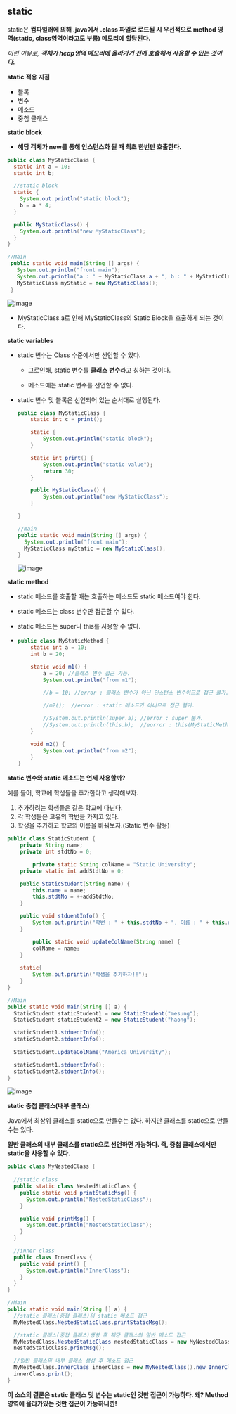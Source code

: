## static

static은 **컴파일러에 의해 .java에서 .class 파일로 로드될 시 우선적으로 method 영역(static, class영역이라고도 부름) 메모리에 할당된다.**

*이런 이유로, **객체가 heap영역 메모리에 올라가기 전에 호출해서 사용할 수 있는 것이다.***



**static 적용 지점**

- 블록
- 변수
- 메소드
- 중첩 클래스



**static block**

- **해당 객체가 new를 통해 인스턴스화 될 때 최초 한번만 호출한다.**

~~~java
public class MyStaticClass {
  static int a = 10;
  static int b;

  //static block
  static {
    System.out.println("static block");
    b = a * 4;
  }

  public MyStaticClass() {
    System.out.println("new MyStaticClass");
  }
}

//Main
 public static void main(String [] args) {
   System.out.println("front main");
   System.out.println("a : " + MyStaticClass.a + ", b : " + MyStaticClass.b);
   MyStaticClass myStatic = new MyStaticClass();
 }

~~~

![image](https://user-images.githubusercontent.com/40616436/74586584-5bf83e00-502c-11ea-8c09-1b688644b15c.png)

- MyStaticClass.a로 인해 MyStaticClass의 Static Block을 호출하게 되는 것이다.



**static variables**

- static 변수는 Class 수준에서만 선언할 수 있다.

  - 그로인해, static 변수를 **클래스 변수**라고 칭하는 것이다.

  - 메소드에는 static 변수를 선언할 수 없다. 

- static 변수 및 블록은 선언되어 있는 순서대로 실행된다.

  ~~~java
  public class MyStaticClass {
      static int c = print();
  
      static {
          System.out.println("static block");
      }
  
      static int print() {
          System.out.println("static value");
          return 30;
      }
  
      public MyStaticClass() {
          System.out.println("new MyStaticClass");
      }
  
  }
  
  //main
  public static void main(String [] args) {
    System.out.println("front main");
    MyStaticClass myStatic = new MyStaticClass();
  }
  ~~~

  ![image](https://user-images.githubusercontent.com/40616436/74587172-bd231000-5032-11ea-8c7e-4394602b751a.png)



**static method**

- static 메소드를 호출할 때는 호출하는 메소드도 static 메소드여야 한다.

- static 메소드는 class 변수만 접근할 수 있다.

- static 메소드는 super나 this를 사용할 수 없다.

- ~~~java
  public class MyStaticMethod {
      static int a = 10;
      int b = 20;
  
      static void m1() {
          a = 20; //클래스 변수 접근 가능.
          System.out.println("from m1");
  
          //b = 10; //error : 클래스 변수가 아닌 인스턴스 변수이므로 접근 불가.
          
          //m2();  //error : static 메소드가 아니므로 접근 불가.
  
          //System.out.println(super.a); //error : super 불가.
          //System.out.println(this.b);  //eorror : this(MyStaticMethod) 불가.
      }
  
      void m2() {
          System.out.println("from m2");
      }
  }
  ~~~



**static 변수와 static 메소드는 언제 사용할까?**

예를 들어, 학교에 학생들을 추가한다고 생각해보자.

1. 추가하려는 학생들은 같은 학교에 다닌다.
2. 각 학생들은 고유의 학번을 가지고 있다.
3. 학생을 추가하고 학교의 이름을 바꿔보자.(Static 변수 활용)

~~~java
public class StaticStudent {
    private String name;
    private int stdtNo = 0;

		private static String colName = "Static University";
    private static int addStdtNo = 0;

    public StaticStudent(String name) {
        this.name = name;
        this.stdtNo = ++addStdtNo;
    }

    public void stduentInfo() {
        System.out.println("학번 : " + this.stdtNo + ", 이름 : " + this.name);
    }

		public static void updateColName(String name) {
        colName = name;
    }  
  
    static{
        System.out.println("학생을 추가하자!!");
    }
}

//Main
public static void main(String [] a) {
  StaticStudent staticStudent1 = new StaticStudent("mesung");
  StaticStudent staticStudent2 = new StaticStudent("haong");

  staticStudent1.stduentInfo();
  staticStudent2.stduentInfo();
  
  StaticStudent.updateColName("America University");

  staticStudent1.stduentInfo();
  staticStudent2.stduentInfo();
}
~~~

![image](https://user-images.githubusercontent.com/40616436/74587509-b4343d80-5036-11ea-893b-ac798d2d55bc.png)



**static 중첩 클래스(내부 클래스)**

Java에서 최상위 클래스를 static으로 만들수는 없다. 하지만 클래스를 static으로 만들수는 있다.

 **일반 클래스의 내부 클래스를 static으로 선언하면 가능하다. 즉, 중첩 클래스에서만 static을 사용할 수 있다.**

~~~java
public class MyNestedClass {
  
  //static class
  public static class NestedStaticClass {
    public static void printStaticMsg() {
      System.out.println("NestedStaticClass");
    }

    public void printMsg() {
      System.out.println("NestedStaticClass");
    }
  }

  //inner class
  public class InnerClass {
    public void print() {
      System.out.println("InnerClass");
    }
  }
}

//Main
public static void main(String [] a) {
  //static 클래스(중첩 클래스)의 static 메소드 접근
  MyNestedClass.NestedStaticClass.printStaticMsg();

  //static 클래스(중첩 클래스)생성 후 해당 클래스의 일반 메소드 접근
  MyNestedClass.NestedStaticClass nestedStaticClass = new MyNestedClass.NestedStaticClass();
  nestedStaticClass.printMsg();

  //일반 클래스의 내부 클래스 생성 후 메소드 접근
  MyNestedClass.InnerClass innerClass = new MyNestedClass().new InnerClass();
  innerClass.print();
}
~~~

**이 소스의 결론은 static 클래스 및 변수는 static인 것만 접근이 가능하다. 왜? Method 영역에 올라가있는 것만 접근이 가능하니깐!**



